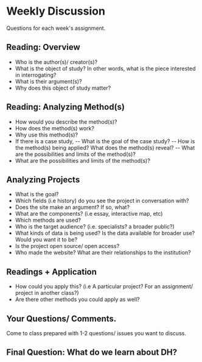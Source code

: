 
# Weekly Discussion

Questions for each week's assignment.

## Reading: Overview
- Who is the author(s)/ creator(s)?
- What is the object of study? In other words, what is the piece interested in interrogating?
- What is their argument(s)?
- Why does this object of study matter?


## Reading: Analyzing Method(s)
- How would you describe the method(s)? 
- How does the method(s) work?
- Why use this method(s)?
- If there is a case study, 
    -- What is the goal of the case study?
    -- How is the method(s) being applied? What does the method(s) reveal?
    -- What are the possibilities and limits of the method(s)?
- What are the possibilities and limits of the method(s)?


## Analyzing Projects
- What is the goal?
- Which fields (i.e history) do you see the project in conversation with?
- Does the site make an argument? If so, what?
- What are the components? (i.e essay, interactive map, etc)
- Which methods are used?
- Who is the target audience? (i.e. specialists? a broader public?)
- What kinds of data is being used? Is the data available for broader use? Would you want it to be?
- Is the project open source/ open access?
- Who made the website? What are their relationships to the institution?

##  Readings + Application
- How could you apply this? (i.e A particular project? For an assignment/ project in another class?) 
- Are there other methods you could apply as well?

## Your Questions/ Comments.

Come to class prepared with 1-2 questions/ issues you want to discuss.

## Final Question: What do we learn about DH?


